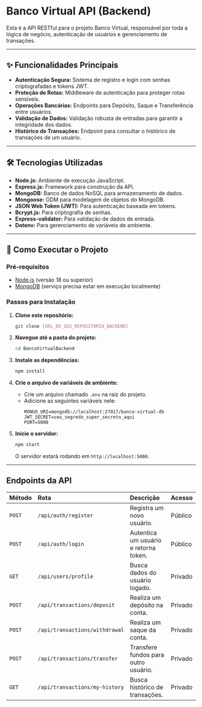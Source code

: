 # Banco Virtual API (Backend)

Esta é a API RESTful para o projeto Banco Virtual, responsável por toda a lógica de negócio, autenticação de usuários e gerenciamento de transações.

---

## ✨ Funcionalidades Principais

-   **Autenticação Segura:** Sistema de registro e login com senhas criptografadas e tokens JWT.
-   **Proteção de Rotas:** Middleware de autenticação para proteger rotas sensíveis.
-   **Operações Bancárias:** Endpoints para Depósito, Saque e Transferência entre usuários.
-   **Validação de Dados:** Validação robusta de entradas para garantir a integridade dos dados.
-   **Histórico de Transações:** Endpoint para consultar o histórico de transações de um usuário.

---

## 🛠️ Tecnologias Utilizadas

-   **Node.js:** Ambiente de execução JavaScript.
-   **Express.js:** Framework para construção da API.
-   **MongoDB:** Banco de dados NoSQL para armazenamento de dados.
-   **Mongoose:** ODM para modelagem de objetos do MongoDB.
-   **JSON Web Token (JWT):** Para autenticação baseada em tokens.
-   **Bcrypt.js:** Para criptografia de senhas.
-   **Express-validator:** Para validação de dados de entrada.
-   **Dotenv:** Para gerenciamento de variáveis de ambiente.

---

## 🚀 Como Executar o Projeto

### Pré-requisitos

-   [Node.js](https://nodejs.org/en/) (versão 18 ou superior)
-   [MongoDB](https://www.mongodb.com/try/download/community) (serviço precisa estar em execução localmente)

### Passos para Instalação

1.  **Clone este repositório:**
    ```bash
    git clone [URL_DO_SEU_REPOSITORIO_BACKEND]
    ```

2.  **Navegue até a pasta do projeto:**
    ```bash
    cd BancoVirtualBackend
    ```

3.  **Instale as dependências:**
    ```bash
    npm install
    ```

4.  **Crie o arquivo de variáveis de ambiente:**
    -   Crie um arquivo chamado `.env` na raiz do projeto.
    -   Adicione as seguintes variáveis nele:
        ```env
        MONGO_URI=mongodb://localhost:27017/banco-virtual-db
        JWT_SECRET=seu_segredo_super_secreto_aqui
        PORT=5000
        ```

5.  **Inicie o servidor:**
    ```bash
    npm start
    ```
    O servidor estará rodando em `http://localhost:5000`.

---

## Endpoints da API

| Método | Rota                          | Descrição                               | Acesso   |
| :----- | :------------------------     | :------------------------------------   | :------- |
| `POST` | `/api/auth/register`          | Registra um novo usuário.               | Público  |
| `POST` | `/api/auth/login`             | Autentica um usuário e retorna token.   | Público  |
| `GET`  | `/api/users/profile`          | Busca dados do usuário logado.          | Privado  |
| `POST` | `/api/transactions/deposit`   | Realiza um depósito na conta.           | Privado  |
| `POST` | `/api/transactions/withdrawal`| Realiza um saque da conta.              | Privado  |
| `POST` | `/api/transactions/transfer`  | Transfere fundos para outro usuário.    | Privado  |
| `GET`  | `/api/transactions/my-history`| Busca histórico de transações.          | Privado  |